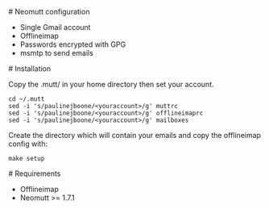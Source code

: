 # Neomutt configuration

* Single Gmail account
* Offlineimap
* Passwords encrypted with GPG
* msmtp to send emails


# Installation

Copy the .mutt/ in your home directory then set your account.

```
cd ~/.mutt
sed -i 's/paulinejboone/<youraccount>/g' muttrc
sed -i 's/paulinejboone/<youraccount>/g' offlineimaprc
sed -i 's/paulinejboone/<youraccount>/g' mailboxes
```

Create the directory which will contain your emails and copy the offlineimap
config with:

```
make setup
```


# Requirements

* Offlineimap 
* Neomutt >= 1.7.1
